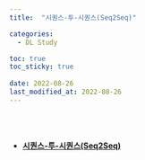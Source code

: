 ```yaml
---
title:  "시퀀스-투-시퀀스(Seq2Seq)"

categories:
  - DL Study

toc: true
toc_sticky: true
 
date: 2022-08-26
last_modified_at: 2022-08-26
---
```


<br/><br/>


- [**시퀀스-투-시퀀스(Seq2Seq)**](https://www.notion.so/Seq2Seq-aa242fe875fd4dc6b52d6701dca11927)

